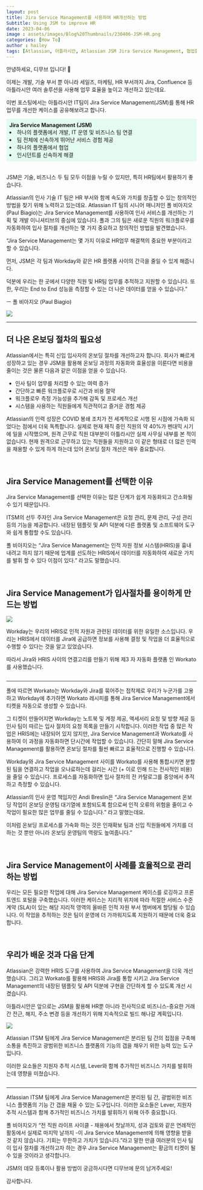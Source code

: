 ```yaml
---
layout: post
title: Jira Service Management를 사용하여 HR개선하는 방법
Subtitle: Using JSM to improve HR
date: 2023-04-06
image : assets/images/Blog%20Thumbnails/230406-JSM-HR.png
categories: [How To]
author : hailey
tags: [Atlassian, 아틀라시안, Atlassian JSM Jira Service Management, 협업툴]
---
```






안녕하세요, 디무브 입니다! 🎈

 

이제는 개발, 기술 부서 뿐 아니라 세일즈, 마케팅, HR 부서까지 Jira, Confluence 등 아틀라시안 여러 솔루션을 사용해 업무 효율을 높이고 개선하고 있는데요. 

이번 포스팅에서는 아틀라시안 IT팀이 Jira Service Management(JSM)를 통해 HR업무를 개선한 케이스를 공유해보려고 합니다.

<div style="background-color: rgb(227, 252, 239); padding-left: 12px; padding: 8px;  "> 
    <strong>Jira Service Management (JSM)</strong> <br/>
<li>하나의 플랫폼에서 개발, IT 운영 및 비즈니스 팀 연결</li>
<li>팀 전체에 신속하게 뛰어난 서비스 경험 제공</li>
<li>하나의 플랫폼에서 협업</li>
<li>인시던트를 신속하게 해결</li>
</div>
<br/>


JSM은 기술, 비즈니스 두 팀 모두 이점을 누릴 수 있지만, 특히 HR팀에서 활용하기 좋습니다.

Atlassian의 인사 기술 IT 팀은 HR 부서와 함께 속도와 가치를 창출할 수 있는 창의적인 방법을 찾기 위해 노력하고 있는데요. Atlassian IT 팀의 시니어 매니저인 폴 비아지오(Paul Biagio)는 Jira Service Management를 사용하여 인사 서비스를 개선하는 기획 및 개발 이니셔티브의 중심에 있습니다. 폴과 그의 팀은 새로운 직원의 워크플로우를 자동화하여 입사 절차를 개선하는 몇 가지 중요하고 창의적인 방법을 발견했습니다.



<div style="display: inline-block;">
<div class="left-box">
    <quoto>“Jira Service Management는 몇 가지 이유로 HR업무 해결책의 중요한 부분이라고 할 수 있습니다.</quoto>
    <p>먼저, JSM은 각 팀과 Workday와 같은 HR 플랫폼 사이의 간극을 줄일 수 있게 해줍니다. </p>
    <p>덕분에 우리는 한 곳에서 다양한 직원 및 HR팀 업무를 추적하고 지원할 수 있습니다. 또한, 우리는 End to End 성능을 측정할 수 있는 더 나은 데이터를 얻을 수 있습니다." </p>
    <p>ㅡ 폴 비아지오 (Paul Biagio)
    </p>
</div>
<div class="right-box">
<img src="/assets/images/Using-JSM-HR/1.png"/>
</div></div>



---



## **더 나은 온보딩 절차의 필요성**

Atlassian에서는 특히 신입 입사자의 온보딩 절차를 개선하고자 합니다. 회사가 빠르게 성장하고 있는 경우 JSM을 활용해 온보딩 과정의 자동화와 효율성을 이룬다면 비용을 줄이는 것은 물론 다음과 같은 이점을 얻을 수 있습니다.

- 인사 팀이 업무를 처리할 수 있는 여력 증가
- 간단하고 빠른 워크플로우로 시간과 비용 절약
- 워크플로우 측정 가능성을 추가해 감독 및 프로세스 개선
- 시스템을 사용하는 직원들에게 직관적이고 즐거운 경험 제공

 

Atlassian의 인력 성장은 COVID 봉쇄 조치가 전 세계적으로 시행 된 시점에 가속화 되었다는 점에서 더욱 독특합니다. 실제로 현재 재직 중인 직원의 약 40%가 펜대믹 시기에 일을 시작했으며, 원격 근무로 직원 대부분이 아틀라시안 실제 사무실 내부를 본 적이 없습니다. 현재 원격으로 근무하고 있는 직원들을 지원하고 이 같은 형태로 더 많은 인력을 채용할 수 있게 하게 하는데 있어 온보딩 절차 개선은 매우 중요합니다.

<br/>

## **Jira Service Management를 선택한 이유**

Jira Service Management를 선택한 이유는 많은 단계가 쉽게 자동화되고 간소화될 수 있기 때문입니다.

ITSM의 선두 주자인 Jira Service Management은 요청 관리, 문제 관리, 구성 관리 등의 기능을 제공합니다. 내장된 템플릿 및 API 덕분에 다른 플랫폼 및 소프트웨어 도구와 쉽게 통합할 수도 있습니다.

 폴 비아지오는 “Jira Service Management는 인적 자원 정보 시스템(HRIS)을 흉내 내려고 하지 않기 때문에 업계를 선도하는 HRIS에서 데이터를 자동화하여 새로운 가치를 발휘 할 수 있다 이점이 있다.” 라고도 말했습니다. 

<br/>



## Jira Service Management가 입사절차를 용이하게 만드는 방법

<div style="display: inline-block;">
<div class="right-box">
<img src="/assets/images/Using-JSM-HR/2.png"/>
</div>
<div class="right-box">    
    <p>Workday는 우리의 HRIS로 인적 자원과 관련된 데이터를 위한 유일한 소스입니다. 우리는 HRIS에서 데이터를 Jira에 공급하면 정보를 사용해 결정 및 작업을 더 효율적으로 수행할 수 있다는 것을 알고 있었습니다. </p>
    <p>따라서 Jira와 HRIS 사이의 연결고리를 만들기 위해 제3 자 자동화 플랫폼 인 Workato를 사용했습니다. </p>
    </div> </div>



---

폴에 따르면 Workato는 Workday와 Jira를 묶어주는 접착제로 우리가 누군가를 고용하고 Workday에 추가하면 Workato 레시피를 통해 Jira Service Management에서 티켓을 자동으로 생성할 수 있습니다.

 

그 티켓이 만들어지면 Workday는 노트북 및 계정 제공, 액세서리 요청 및 방향 제공 등 인사 팀이 따르는 입사 절차의 요청 목록을 만들기 시작합니다. 이러한 작업 중 많은 작업은 HRIS에는 내장되어 있지 않지만, Jira Service Management과 Workato를 사용하여 이 과정을 자동화하면 단시간에 작업할 수 있습니다. 간단히 말해 Jira Service Management를 활용하면 온보딩 절차를 훨씬 빠르고 효율적으로 진행할 수 있습니다.

Workday와 Jira Service Management 사이를 Workato를 사용해 통합시키면 분할된 팀을 연결하고 작업을 오나료하는데 걸리는 시간 (+ 이로 인해 드는 전사적인 비용)을 줄일 수 있습니다. 프로세스를 자동화하면 입사 절차의 전 카탈로그를 중앙에서 추적하고 측정할 수 있습니다.

Atlassian의 인사 운영 책임자인 Andi Breslin은 “Jira Service Management 온보딩 작업이 온보딩 운영팀 대기열에 포함되도록 함으로써 인적 오류의 위험을 줄이고 수작업이 필요한 많은 업무를 줄일 수 있습니다.” 라고 말했는데요.

이처럼 온보딩 프로세스를 가속화 하는 것은 인재확보 팀과 신입 직원들에게 가치를 더하는 것 뿐만 아니라 온보딩 운영팀의 역량도 높여줍니다.”

<br/>

## **Jira Service Management이 사례를 효율적으로 관리하는 방법**

우리는 모든 필요한 작업에 대해 Jira Service Management 케이스를 로깅하고 프론트엔드 포털을 구축했습니다. 이러한 케이스는 지리적 위치에 따라 적절한 서비스 수준 계약 (SLA)이 있는 해당 지리적 영역의 올바른 인적 자원 부서 멤버에게 할당될 수 있습니다. 이 작업을 추적하는 것은 팀이 운영에 더 가까워지도록 지원하기 때문에 더욱 중요합니다.



<br/>

## **우리가 배운 것과 다음 단계**

Atlassian은 강력한 HRIS 도구를 사용하여 Jira Service Management을 더욱 개선했습니다. 그리고 Workato를 활용해 HRIS와 Jira를 통합 시키고 Jira Service Management의 내장된 템플릿 및 API 덕분에 구현을 간단하게 할 수 있도록 개선 시켰습니다.

 

아틀라시안은 앞으로는 JSM을 활용해 HR뿐 아니라 전사적으로 비즈니스-중요한 거래 간 전근, 해지, 주소 변경 등을 개선하기 위해 지속적으로 빌드 해나갈 계획입니다.

 

<div style="display: inline-block;">
<div class="left-box">
<img src="/assets/images/Using-JSM-HR/3.png"/>
</div>
<div class="right-box">    
    <p>Atlassian ITSM 팀에게 Jira Service Management은 분리된 팀 간의 접점을 구축해 소통을 촉진하고 광범위한 비즈니스 플랫폼의 기능의 갭을 채우기 위한 능력 있는 도구입니다.  </p>
    <p>이러한 요소들은 지원자 추적 시스템, Lever와 함께 추가적인 비즈니스 가치를 발휘하는데 영향을 미쳤습니다. </p>
    </div></div>

---

Atlassian ITSM 팀에게 Jira Service Management은 분리된 팀 간, 광범위한 비즈니스 플랫폼의 기능 간 갭을 채울 수 있는 도구입니다. 이러한 요소들은 Lever, 지원자 추적 시스템과 함께 추가적인 비즈니스 가치를 발휘하기 위해 아주 중요합니다.

 

폴 비아지오가 “전 직원 라이프 사이클 - 채용에서 첫날까지, 성과 검토와 같은 연례적인 활동에서 실제로 마지막 날까지 -이 Jira Service Management에 의해 영향을 받을 것 같지 않습니다. 기회는 무한하고 가치가 있습니다.”라고 말한 만큼 여러분의 인사 팀이 입사 절차를 개선하고자 하는 경우 Jira Service Management는 황금의 티켓이 될 수 있을 것이라고 생각합니다.

 

JSM의 데모 등록이나 활용 방법이 궁금하시다면 디무브에 문의 남겨주세요!

감사합니다.

 
